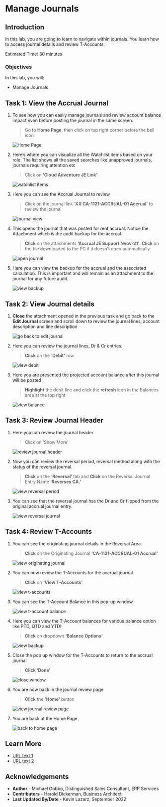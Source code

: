 # Manage Journals

## Introduction

In this lab, you are going to learn to navigate within journals. You learn how to access journal details and review T-Accounts.

Estimated Time: 30 minutes


### Objectives

In this lab, you will:
* Manage Journals


## Task 1: View the Accrual Journal


1. To see how you can easily manage journals and review account balance impact even before posting the journal in the same screen.

    > Go to **Home Page**, then click on top right corner before the bell icon

    ![Home Page](images/image002.png)

2. Here’s where you can visualize all the Watchlist items based on your role. The list shows all the saved searches like unapproved journals, journals requiring attention etc	

    > Click on **‘Cloud Adventure JE Link’**

    ![watchlist items](images/image003.png)

3. Here you can see the Accrual Journal to review

    > Click on the journal link ‘**XX CA-1121-ACCRUAL-01 Accrual’** to review the journal

    ![journal view](images/image004.png)  

4. This opens the journal that was posted for rent accrual. Notice the Attachment which is the audit backup for the accrual. 
   
    > **Click** on the attachments **‘Accrual JE Support Nvov-21’**.
    **Click** on the file downloaded to the PC if it doesn’t open automatically

    ![open journal](images/image005.png)  

5. Here you can view the backup for the accrual and the associated calculation. This is important and will remain as an attachment to the journal for any future audit.

    ![view backup](images/image006.png)  

## Task 2: View Journal details

1. **Close** the attachment opened in the previous task and go back to the **Edit Journal** screen and scroll down to review the journal lines, account description and line description

    ![go back to edit journal](images/image007.png)

2. Here you can review the journal lines, Dr & Cr entries.

    > **Click** on the **‘Debit’** row

    ![view debit](images/image008.png)

3. Here you are presented the projected account balance after this journal will be posted

    > **Highlight** the debit line and click the **refresh**  icon in the Balances area at the top right

    ![view balance](images/image010.png)


## Task 3: Review Journal Header

1. Here you can review the journal header

    > Click on ‘Show More’

    ![review journal header](images/image011.png)  

2. Now you can review the reversal period, reversal method along with the status of the reversal journal. 

    > **Click** on the **‘Reversal’** tab and **Click** on the Reversal Journal Entry Name **‘Reverses CA.’**

    ![view reversal period](images/image012.png)

3. You can see that the reversal journal has the Dr and Cr flipped from the original accrual journal entry.

    ![view reversal journal](images/image013.png)

## Task 4: Review T-Accounts

1. You can see the originating journal details in the Reversal Area.

    > **Click** on the Originating Journal **‘CA-1121-ACCRUAL-01 Accrual’**

    ![view originating journal](images/image014.png)

2. You can now review the T-Accounts for the accrual journal

    > **Click** on **‘View T-Accounts’**

    ![view t-accounts](images/image015.png)   

3. You can see the T-Account Balance in this pop-up window

    ![view t-account balance](images/image016.png)  

4. Here you can view the T-Account balances for various balance option like PTD, QTD and YTD!!

    > **Click** on dropdown **‘Balance Options’**  

    ![view backup](images/image017.png)  

5. Close the pop up window for the T-Accounts to return to the accrual journal

    > **Click ‘Done’**

    ![close window](images/image018.png)

6. You are now back in the journal review page

    > **Click** the **'Home'** button

    ![view journal review page](images/image020.png)  

7. You are back at the Home Page

    ![back to home page](images/image021.png)  

## Learn More


* [URL text 1](http://docs.oracle.com)
* [URL text 2](http://docs.oracle.com)

## Acknowledgements
* **Author** - Michael Gobbo, Distinguished Sales Consultant, ERP Services
* **Contributors** -  Harold Dickerman, Business Architect
* **Last Updated By/Date** - Kevin Lazarz, September 2022
